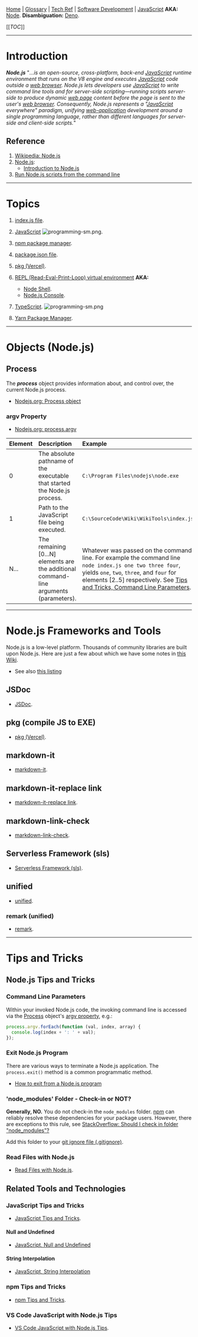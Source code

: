 [Home](/Slalom-LLC/Slalom-Consulting) | [Glossary](/Glossary) | [Tech Ref](/Tech-Ref) | [Software Development](/Tech-Ref/Software-Development) | [JavaScript](/Tech-Ref/Software-Development/JavaScript)
**AKA:** [Node](/Tech-Ref/Software-Development/JavaScript/Node.js/Node).
**Disambiguation:** [Deno](/Tech-Ref/Software-Development/JavaScript/Deno).

[[_TOC_]]

---
# Introduction
***Node.js*** "_...is an open-source, cross-platform, back-end [JavaScript](/Tech-Ref/Software-Development/JavaScript) runtime environment that runs on the V8 engine and executes [JavaScript](/Tech-Ref/Software-Development/JavaScript) code outside a [web browser](/Tech-Ref/WWW-\(World-Wide-Web\)/Web-Browser). Node.js lets developers use [JavaScript](/Tech-Ref/Software-Development/JavaScript) to write command line tools and for server-side scripting—running scripts server-side to produce dynamic [web page](/Tech-Ref/WWW-\(World-Wide-Web\)/Web-Page) content before the page is sent to the user's [web browser](/Tech-Ref/WWW-\(World-Wide-Web\)/Web-Browser). Consequently, Node.js represents a "[JavaScript](/Tech-Ref/Software-Development/JavaScript) everywhere" paradigm, unifying [web-application](/Tech-Ref/WWW-\(World-Wide-Web\)/Web-Application) development around a single programming language, rather than different languages for server-side and client-side scripts._"

## Reference
1. [Wikipedia: Node.js](https://en.wikipedia.org/wiki/Node.js)
1. [Node.js](https://nodejs.org/en/):
   - [Introduction to Node.js](https://nodejs.dev/learn)
1. [Run Node.js scripts from the command line](https://nodejs.dev/learn/run-nodejs-scripts-from-the-command-line)

---
# Topics
1. [index.js file](/Tech-Ref/Software-Development/JavaScript/Node.js/index.js-file).
1. [JavaScript](/Tech-Ref/Software-Development/JavaScript) ![programming-sm.png](/.attachments/programming-sm-84511b90-2d77-4364-8b25-7bee99dd4060.png).
1. [npm package manager](/Tech-Ref/Software-Development/JavaScript/npm).
1. [package.json file](/Tech-Ref/Software-Development/JavaScript/Node.js/package.json-file).
1. [pkg (Vercel)](/Tech-Ref/Software-Development/JavaScript/Node.js/pkg-\(Vercel\)).
1. [REPL (Read-Eval-Print-Loop) virtual environment](/Tech-Ref/Software-Development/JavaScript/Node.js/REPL-\(Read%2DEval%2DPrint%2DLoop\)) **AKA:**
   - [Node Shell](/Tech-Ref/Software-Development/JavaScript/Node.js/REPL-\(Read%2DEval%2DPrint%2DLoop\)/Node-Shell).
   - [Node.js Console](/Tech-Ref/Software-Development/JavaScript/Node.js/REPL-\(Read%2DEval%2DPrint%2DLoop\)/Node.js-Console).

1. [TypeScript](/Tech-Ref/Software-Development/TypeScript). ![programming-sm.png](/.attachments/programming-sm-84511b90-2d77-4364-8b25-7bee99dd4060.png)
1. [Yarn Package Manager](/Tech-Ref/Software-Development/JavaScript/Yarn).

---
# Objects (Node.js)

## Process
The ***process*** object provides information about, and control over, the current Node.js process.
- [Nodejs.org: Process object](https://nodejs.org/docs/latest/api/process.html#process)

### argv Property
- [Nodejs.org: process.argv](https://nodejs.org/docs/latest/api/process.html#processargv)

|Element|Description|Example|
|:-|:-|:-|
| 0 | The absolute pathname of the executable that started the Node.js process.| `C:\Program Files\nodejs\node.exe` |
| 1 | Path to the JavaScript file being executed. | `C:\SourceCode\Wiki\WikiTools\index.js` |
| N... |The remaining \[0...N\] elements are the additional command-line arguments (parameters).| Whatever was passed on the command line. For example the command line `node index.js one two three four`, yields `one`, `two`, `three`, and `four` for elements \[2..5\] respectively. See [Tips and Tricks, Command Line Parameters](#Command-Line-Parameters).|

---
# Node.js Frameworks and Tools
Node.js is a low-level platform. Thousands of community libraries are built upon Node.js. Here are just a few about which we have some notes in [this Wiki](/Tech-Ref/Microsoft/Microsoft-Azure/ADO-\(Azure-DevOps\)/Wiki-\(Azure-DevOps\)). 
- See also [this listing](https://nodejs.dev/learn#nodejs-frameworks-and-tools)

## JSDoc
- [JSDoc](/Tech-Ref/Software-Development/JavaScript/JSDoc).

## pkg (compile JS to EXE)
- [pkg (Vercel)](/Tech-Ref/Software-Development/JavaScript/Node.js/pkg-\(Vercel\)).

## markdown-it
- [markdown-it](/Tech-Ref/Software-Development/JavaScript/Node.js/markdown%2Dit).

## markdown-it-replace link
- [markdown-it-replace link](/Tech-Ref/Software-Development/JavaScript/Node.js/markdown%2Dit/markdown%2Dit%2Dreplace%2Dlink).

## markdown-link-check
- [markdown-link-check](/Tech-Ref/Software-Development/JavaScript/Node.js/markdown%2Dlink%2Dcheck).

## Serverless Framework (sls)
- [Serverless Framework (sls)](/Tech-Ref/Software-Development/JavaScript/Node.js/sls-\(Serverless-Framework\)).

## unified
- [unified](/Tech-Ref/Software-Development/JavaScript/Node.js/unified).

### remark (unified)
- [remark](/Tech-Ref/Software-Development/JavaScript/Node.js/unified/remark).

---
# Tips and Tricks

## Node.js Tips and Tricks

### Command Line Parameters
Within your invoked Node.js code, the invoking command line is accessed via the [Process](#Process) object's [argv property](#argv-property), e.g.: 

```javascript
process.argv.forEach(function (val, index, array) {
  console.log(index + ': ' + val);
});
```
### Exit Node.js Program
There are various ways to terminate a Node.js application. The `process.exit()` method is a common programmatic method.
- [How to exit from a Node.js program](https://nodejs.dev/learn/how-to-exit-from-a-nodejs-program)

### 'node_modules' Folder - Check-in or NOT?
**Generally, NO.** You do not check-in the `node_modules` folder. [npm](/Tech-Ref/Software-Development/JavaScript/npm) can reliably resolve these dependencies for your package users. However, there are exceptions to this rule, see [StackOverflow: Should I check in folder "node_modules"?](https://stackoverflow.com/a/19416403/418950)

Add this folder to your [git ignore file (.gitignore)](/Tech-Ref/Software-Development/DevOps-\(Development-and-IT-Operations\)/Git).

### Read Files with Node.js
   - [Read Files with Node.js](https://stackabuse.com/read-files-with-node-js/).

## Related Tools and Technologies

### JavaScript Tips and Tricks
   - [JavaScript Tips and Tricks](/Tech-Ref/Software-Development/JavaScript#tips-and-tricks).

#### Null and Undefined
- [JavaScript, Null and Undefined](/Tech-Ref/Software-Development/JavaScript#null-and-undefined) 

#### String Interpolation
- [JavaScript, String Interpolation](/Tech-Ref/Software-Development/JavaScript#string-interpolation) 

### npm Tips and Tricks
   - [npm Tips and Tricks](/Tech-Ref/Software-Development/JavaScript/npm#tips-and-tricks).

### VS Code JavaScript with Node.js Tips
   - [VS Code JavaScript with Node.js Tips](/Tech-Ref/Microsoft/Visual-Studio/VS-Code-\(Visual-Studio-Code\)/VS-Code-JavaScript-with-Node.js-Tips).
